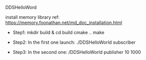 DDSHelloWord

install memory library ref: https://memory.foonathan.net/md_doc_installation.html

* Step1:
mkdir build & cd build
cmake ..
make

* Step2: In the first one launch:
./DDSHelloWorld subscriber

* Step3: In the second one:
/DDSHelloWorld publisher 10 1000
